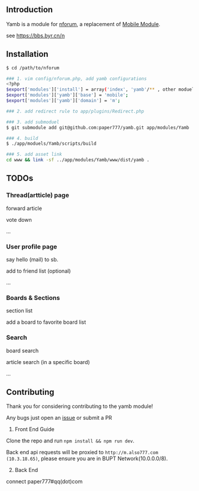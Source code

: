 ## Introduction

Yamb is a module for [nforum](https://github.com/xw2423/nForum), a replacement of [Mobile Module](https://github.com/xw2423/nForum/tree/2.0/app/modules).

<!--
Yamb is also a project for BYRs to learn front end programming
-->

see https://bbs.byr.cn/n


## Installation


``` bash
$ cd /path/to/nforum

### 1. vim config/nforum.php, add yamb configurations
<?php
$export['modules']['install'] = array('index', 'yamb'/** , other moduels */);
$export['modules']['yamb']['base'] = 'mobile';
$export['modules']['yamb']['domain'] = 'm';

### 2. add redirect rule to app/plugins/Redirect.php

### 3. add submoduel
$ git submodule add git@github.com:paper777/yamb.git app/modules/Yamb

### 4. build
$ ./app/moduels/Yamb/scripts/build

### 5. add asset link
cd www && link -sf ../app/modules/Yamb/www/dist/yamb .

```

## TODOs

### Thread(artticle) page

forward article

vote down

...

### User profile page

say hello (mail) to sb.

add to friend list (optional)

...


### Boards & Sections

section list

add a board to favorite board list

### Search

board search

article search (in a specific board)

...


## Contributing

Thank you for considering contributing to the yamb module! 

Any bugs just open an [issue](https://github.com/paper777/yamb/issues/new) or submit a PR

1. Front End Guide

Clone the repo and run ```npm install && npm run dev```. 

Back end api requests will be proxied to `http://m.also777.com (10.3.18.65)`, please ensure you are in BUPT Network(10.0.0.0/8).

2. Back End

connect paper777#qq(dot)com

